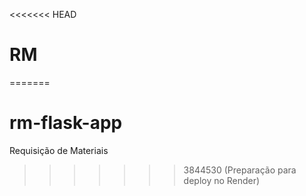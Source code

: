 <<<<<<< HEAD
# RM
=======
# rm-flask-app
Requisição de Materiais 
>>>>>>> 3844530 (Preparação para deploy no Render)
